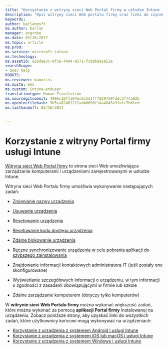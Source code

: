 ```yaml
---
title: "Korzystanie z witryny sieci Web Portal firmy w usłudze Intune | Microsoft Docs"
description: "Opis witryny sieci Web portalu firmy oraz linki do czynności dla zadań, które można wykonać w witrynie sieci Web"
keywords: 
author: barlanmsft
ms.author: barlan
manager: angrobe
ms.date: 03/16/2017
ms.topic: article
ms.prod: 
ms.service: microsoft-intune
ms.technology: 
ms.assetid: a26d9e3c-8f58-4494-9571-fc88ba91852e
searchScope:
- User help
ROBOTS: 
ms.reviewer: mamoriss
ms.suite: ems
ms.custom: intune-enduser
translationtype: Human Translation
ms.sourcegitcommit: 499ec16ffa04ec6c5d1fff829729fddc3f74a02b
ms.openlocfilehash: 9b5ca824612f2ad40690f14a4845e9fafc7b6fed
ms.lasthandoff: 03/16/2017


---
```


# <a name="using-the-intune-company-portal-website"></a>Korzystanie z witryny Portal firmy usługi Intune
[Witryna sieci Web Portal firmy](http://portal.manage.microsoft.com) to strona sieci Web umożliwiająca zarządzanie komputerami i urządzeniami zarejestrowanymi w usłudze Intune.

Witryna sieci Web Portalu firmy umożliwia wykonywanie następujących zadań:

-   [Zmienianie nazwy urządzenia](rename-your-device-cpwebsite.md)

-   [Usuwanie urządzenia](remove-your-device-cpwebsite.md)

-   [Resetowanie urządzenia](reset-your-device-cpwebsite.md)

-   [Resetowanie kodu dostępu urządzenia](reset-your-passcode-cpwebsite.md)

-   [Zdalne blokowanie urządzenia](remote-lock-your-device-cpwebsite.md)

-    [Ręczne synchronizowanie urządzenia w celu pobrania aplikacji do szybszego zainstalowania](sync-your-device-manually-cpwebsite.md)

-   Znajdowanie informacji kontaktowych administratora IT (jeśli zostały one skonfigurowane)

-   Wyświetlanie szczegółowych informacji o urządzeniu, w tym informacji o zgodności z zasadami obowiązującymi w firmie lub szkole

-   Zdalne zarządzanie komputerem (dotyczy tylko komputerów)

W **witrynie sieci Web Portalu firmy** można wykonać większość zadań, które można wykonać za pomocą **aplikacji Portal firmy** instalowanej na urządzeniu. Zobacz poniższe strony, aby uzyskać linki do wszystkich zadań, które użytkownicy końcowi mogą wykonywać na urządzeniach:

- [Korzystanie z urządzenia z systemem Android i usługi Intune](using-your-android-device-with-intune.md)
- [Korzystanie z urządzenia z systemem iOS lub macOS i usługi Intune](using-your-ios-or-macOS-device-with-intune.md)
- [Korzystanie z urządzenia z systemem Windows i usługi Intune](using-your-windows-device-with-intune.md)


